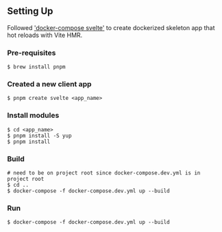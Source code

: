 ## Setting Up

Followed ['docker-compose svelte'](https://jenyus.web.app/blog/2021-05-30-setting-up-a-development-environment-for-sveltekit-with-docker-and-compose) to create dockerized skeleton app that hot reloads with Vite HMR.

### Pre-requisites
```
$ brew install pnpm
```

### Created a new client app
```
$ pnpm create svelte <app_name>
```

### Install modules
```
$ cd <app_name>
$ pnpm install -S yup
$ pnpm install
```

### Build
```
# need to be on project root since docker-compose.dev.yml is in project root
$ cd ..  
$ docker-compose -f docker-compose.dev.yml up --build
```

### Run
```
$ docker-compose -f docker-compose.dev.yml up --build 
```